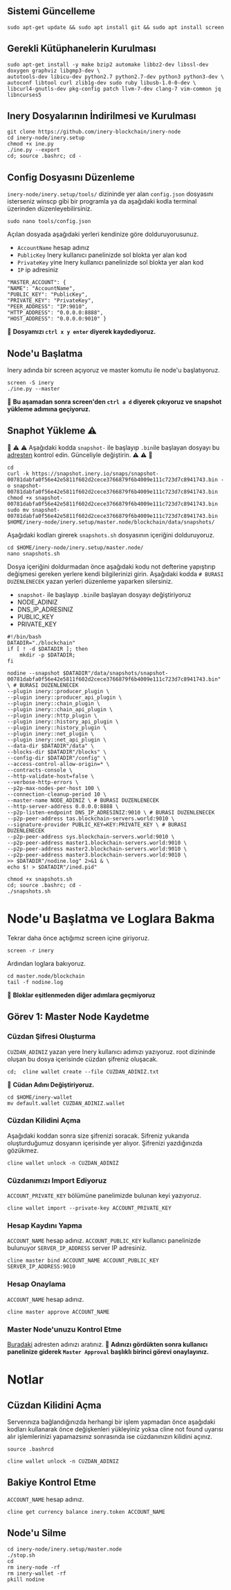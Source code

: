 ## Sistemi Güncelleme
```
sudo apt-get update && sudo apt install git && sudo apt install screen
```

## Gerekli Kütüphanelerin Kurulması
```
sudo apt-get install -y make bzip2 automake libbz2-dev libssl-dev doxygen graphviz libgmp3-dev \
autotools-dev libicu-dev python2.7 python2.7-dev python3 python3-dev \
autoconf libtool curl zlib1g-dev sudo ruby libusb-1.0-0-dev \
libcurl4-gnutls-dev pkg-config patch llvm-7-dev clang-7 vim-common jq libncurses5
```

## Inery Dosyalarının İndirilmesi ve Kurulması
```
git clone https://github.com/inery-blockchain/inery-node
cd inery-node/inery.setup
chmod +x ine.py
./ine.py --export
cd; source .bashrc; cd -
```

## Config Dosyasını Düzenleme
`inery-node/inery.setup/tools/` dizininde yer alan `config.json` dosyasını isterseniz winscp gibi bir programla ya da aşağıdaki kodla terminal üzerinden düzenleyebilirsiniz.

```
sudo nano tools/config.json
```

Açılan dosyada aşağıdaki yerleri kendinize göre dolduruyorusunuz.
  * `AccountName` hesap adınız
  * `PublicKey` Inery kullanıcı panelinizde sol blokta yer alan kod
  * `PrivateKey` yine Inery kullanıcı panelinizde sol blokta yer alan kod
  * `IP` ip adresiniz

```
"MASTER_ACCOUNT": {     
"NAME": "AccountName",     
"PUBLIC_KEY": "PublicKey",     
"PRIVATE_KEY": "PrivateKey",     
"PEER_ADDRESS": "IP:9010",     
"HTTP_ADDRESS": "0.0.0.0:8888",     
"HOST_ADDRESS": "0.0.0.0:9010" }
```
🔴 **Dosyamızı `ctrl x y enter` diyerek kaydediyoruz.**

## Node'u Başlatma
Inery adında bir screen açıyoruz ve master komutu ile node'u başlatıyoruz.
```
screen -S inery
./ine.py --master
```

🔴 **Bu aşamadan sonra screen'den `ctrl a d` diyerek çıkıyoruz ve snapshot yükleme adımına geçiyoruz.**

## Snaphot Yükleme :warning:
:rotating_light:	:warning: :warning: Aşağıdaki kodda `snapshot-` ile başlayıp `.bin`ile başlayan dosyayı bu [adresten](https://snapshot.inery.io/) kontrol edin. Günceliyle değiştirin. :warning: :warning: :rotating_light:
```
cd
curl -k https://snapshot.inery.io/snaps/snapshot-00781dabfa0f56e42e5811f602d2cece3766879f6b4009e111c723d7c8941743.bin -o snapshot-00781dabfa0f56e42e5811f602d2cece3766879f6b4009e111c723d7c8941743.bin
chmod +x snapshot-00781dabfa0f56e42e5811f602d2cece3766879f6b4009e111c723d7c8941743.bin
sudo mv snapshot-00781dabfa0f56e42e5811f602d2cece3766879f6b4009e111c723d7c8941743.bin $HOME/inery-node/inery.setup/master.node/blockchain/data/snapshots/
```

Aşağıdaki kodları girerek `snapshots.sh` dosyasının içeriğini dolduruyoruz.
```
cd $HOME/inery-node/inery.setup/master.node/
nano snapshots.sh
```
Dosya içeriğini doldurmadan önce aşağıdaki kodu not defterine yapıştırıp değişmesi gereken yerlere kendi bilgilerinizi girin. Aşağıdaki kodda `# BURASI DUZENLENECEK` yazan yerleri düzenleme yaparken silersiniz.
* `snapshot-` ile başlayıp `.bin`ile başlayan dosyayı değiştiriyoruz
* NODE_ADINIZ 
* DNS_IP_ADRESINIZ
* PUBLIC_KEY
* PRIVATE_KEY

```
#!/bin/bash
DATADIR="./blockchain"
if [ ! -d $DATADIR ]; then
    mkdir -p $DATADIR;
fi

nodine --snapshot $DATADIR"/data/snapshots/snapshot-00781dabfa0f56e42e5811f602d2cece3766879f6b4009e111c723d7c8941743.bin" \ # BURASI DUZENLENECEK
--plugin inery::producer_plugin \
--plugin inery::producer_api_plugin \
--plugin inery::chain_plugin \
--plugin inery::chain_api_plugin \
--plugin inery::http_plugin \
--plugin inery::history_api_plugin \
--plugin inery::history_plugin \
--plugin inery::net_plugin \
--plugin inery::net_api_plugin \
--data-dir $DATADIR"/data" \
--blocks-dir $DATADIR"/blocks" \
--config-dir $DATADIR"/config" \
--access-control-allow-origin=* \
--contracts-console \
--http-validate-host=false \
--verbose-http-errors \
--p2p-max-nodes-per-host 100 \
--connection-cleanup-period 10 \
--master-name NODE_ADINIZ \ # BURASI DUZENLENECEK
--http-server-address 0.0.0.0:8888 \
--p2p-listen-endpoint DNS_IP_ADRESINIZ:9010 \ # BURASI DUZENLENECEK
--p2p-peer-address tas.blockchain-servers.world:9010 \
--signature-provider PUBLIC_KEY=KEY:PRIVATE_KEY \ # BURASI DUZENLENECEK
--p2p-peer-address sys.blockchain-servers.world:9010 \
--p2p-peer-address master1.blockchain-servers.world:9010 \
--p2p-peer-address master2.blockchain-servers.world:9010 \
--p2p-peer-address master3.blockchain-servers.world:9010 \
>> $DATADIR"/nodine.log" 2>&1 & \
echo $! > $DATADIR"/ined.pid"
```

```
chmod +x snapshots.sh
cd; source .bashrc; cd -
./snapshots.sh
```

# Node'u Başlatma ve Loglara Bakma 
Tekrar daha önce açtığımız screen içine giriyoruz.
```
screen -r inery
```
Ardından loglara bakıyoruz.
```
cd master.node/blockchain
tail -f nodine.log
```

🔴 **Bloklar eşitlenmeden diğer adımlara geçmiyoruz**

## **Görev 1:** Master Node Kaydetme

### Cüzdan Şifresi Oluşturma
`CUZDAN_ADINIZ` yazan yere Inery kullanıcı adımızı yazıyoruz. root dizininde oluşan bu dosya içerisinde cüzdan şifreniz oluşacak. 
```
cd;  cline wallet create --file CUZDAN_ADINIZ.txt
```
🔴 **Cüdan Adını Değiştiriyoruz.**
```
cd $HOME/inery-wallet
mv default.wallet CUZDAN_ADINIZ.wallet
```

### Cüzdan Kilidini Açma
Aşağıdaki koddan sonra size şifrenizi soracak. Sifreniz yukarıda oluşturduğumuz dosyanın içerisinde yer alıyor. Şifrenizi yazdığınızda gözükmez.
```
cline wallet unlock -n CUZDAN_ADINIZ
```

### Cüzdanımızı Import Ediyoruz
`ACCOUNT_PRIVATE_KEY` bölümüne panelimizde bulunan keyi yazıyoruz.
```
cline wallet import --private-key ACCOUNT_PRIVATE_KEY
```

### Hesap Kaydını Yapma
`ACCOUNT_NAME` hesap adınız.
`ACCOUNT_PUBLIC_KEY` kullanıcı panelinizde bulunuyor
`SERVER_IP_ADDRESS` server IP adresiniz.
```
cline master bind ACCOUNT_NAME ACCOUNT_PUBLIC_KEY SERVER_IP_ADDRESS:9010
```

### Hesap Onaylama
`ACCOUNT_NAME` hesap adınız.
```
cline master approve ACCOUNT_NAME
```

### Master Node'unuzu Kontrol Etme
[Buradaki](https://explorer.inery.io/) adresten adınızı aratınız. 
🔴 **Adınızı gördükten sonra kullanıcı panelinize giderek `Master Approval` başlıklı birinci görevi onaylayınız.**

# Notlar

## Cüzdan Kilidini Açma
Serverınıza bağlandığınızda herhangi bir işlem yapmadan önce aşağıdaki kodları kullanarak önce değişkenleri yükleyiniz yoksa cline not found uyarısı alır işlemlerinizi yapamazsınız sonrasında ise cüzdanınızın kilidini açınız. 
```
source .bashrcd
```
```
cline wallet unlock -n CUZDAN_ADINIZ
```

## Bakiye Kontrol Etme
`ACCOUNT_NAME` hesap adınız.
```
cline get currency balance inery.token ACCOUNT_NAME
```

## Node'u Silme
```
cd inery-node/inery.setup/master.node
./stop.sh
cd
rm inery-node -rf
rm inery-wallet -rf
pkill nodine
```


